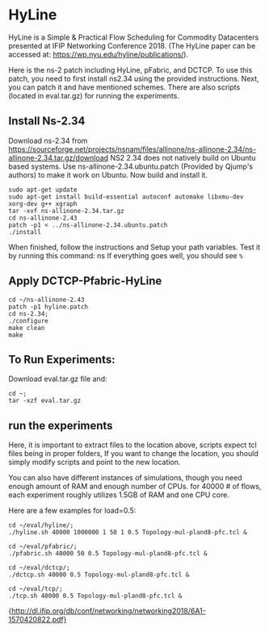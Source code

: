 # HyLine

HyLine is a Simple & Practical Flow Scheduling for Commodity Datacenters presented at IFIP Networking Conference 2018. (The HyLine paper can be accessed at: https://wp.nyu.edu/hyline/publications/).

Here is the ns-2 patch including HyLine, pFabric, and DCTCP. To use this patch, you need to first install ns2.34 using the provided instructions. Next, you can patch it and have mentioned schemes. There are also scripts (located in eval.tar.gz) for running the experiments.

## Install Ns-2.34

Download ns-2.34 from https://sourceforge.net/projects/nsnam/files/allinone/ns-allinone-2.34/ns-allinone-2.34.tar.gz/download
NS2 2.34 does not natively build on Ubuntu based systems. Use ns-allinone-2.34.ubuntu.patch (Provided by Qjump's authors) to make it work on Ubuntu.
Now build and install it.

	sudo apt-get update 
	sudo apt-get install build-essential autoconf automake libxmu-dev xorg-dev g++ xgraph 
	tar -xvf ns-allinone-2.34.tar.gz 
	cd ns-allinone-2.43 
	patch -p1 < ../ns-allinone-2.34.ubuntu.patch 
	./install 

When finished, follow the instructions and Setup your path variables. Test it by running this command: ns
If everything goes well, you should see `%`

## Apply DCTCP-Pfabric-HyLine

	cd ~/ns-allinone-2.43
	patch -p1 hyline.patch
	cd ns-2.34;
	./configure
	make clean
	make

## To Run Experiments: 
Download eval.tar.gz file and:

	cd ~;
	tar -xzf eval.tar.gz

## run the experiments

Here, it is important to extract files to the location above, scripts expect tcl files being in proper folders, If you want to change the location, you should simply modify scripts and point to the new location.

You can also have different instances of simulations, though you need enough amount of RAM and enough number of CPUs.
for 40000 # of flows, each experiment roughly utilizes 1.5GB of RAM and one CPU core.

Here are a few examples for load=0.5:

	cd ~/eval/hyline/;
	./hyline.sh 40000 1000000 1 50 1 0.5 Topology-mul-pland8-pfc.tcl &

	cd ~/eval/pfabric/;
	./pfabric.sh 40000 50 0.5 Topology-mul-pland8-pfc.tcl &

	cd ~/eval/dctcp/;
	./dctcp.sh 40000 0.5 Topology-mul-pland8-pfc.tcl &

	cd ~/eval/tcp/;
	./tcp.sh 40000 0.5 Topology-mul-pland8-pfc.tcl &



{http://dl.ifip.org/db/conf/networking/networking2018/6A1-1570420822.pdf}
